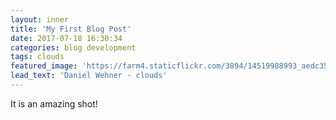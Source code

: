 ```yaml
---
layout: inner
title: 'My First Blog Post'
date: 2017-07-18 16:30:34
categories: blog development
tags: clouds
featured_image: 'https://farm4.staticflickr.com/3894/14519988993_aedc35a185_k_d.jpg'
lead_text: 'Daniel Wehner - clouds'
---
```


It is an amazing shot!
